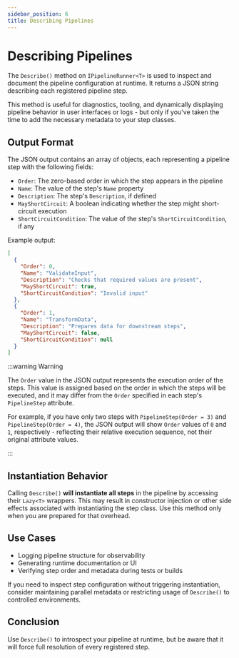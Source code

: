 ```yaml
---
sidebar_position: 6
title: Describing Pipelines
---
```


# Describing Pipelines

The `Describe()` method on `IPipelineRunner<T>` is used to inspect and document the pipeline configuration at runtime. It returns a JSON string describing each registered pipeline step.

This method is useful for diagnostics, tooling, and dynamically displaying pipeline behavior in user interfaces or logs - but only if you've taken the time to add the necessary metadata to your step classes.

## Output Format

The JSON output contains an array of objects, each representing a pipeline step with the following fields:

* `Order`: The zero-based order in which the step appears in the pipeline
* `Name`: The value of the step's `Name` property
* `Description`: The step's `Description`, if defined
* `MayShortCircuit`: A boolean indicating whether the step might short-circuit execution
* `ShortCircuitCondition`: The value of the step's `ShortCircuitCondition`, if any

Example output:

```json
[
  {
    "Order": 0,
    "Name": "ValidateInput",
    "Description": "Checks that required values are present",
    "MayShortCircuit": true,
    "ShortCircuitCondition": "Invalid input"
  },
  {
    "Order": 1,
    "Name": "TransformData",
    "Description": "Prepares data for downstream steps",
    "MayShortCircuit": false,
    "ShortCircuitCondition": null
  }
]
```

:::warning Warning

The `Order` value in the JSON output represents the execution order of the steps. This value is assigned based on the order in which the steps will be executed, and it may differ from the `Order` specified in each step's `PipelineStep` attribute.

For example, if you have only two steps with `PipelineStep(Order = 3)` and `PipelineStep(Order = 4)`, the JSON output will show `Order` values of `0` and `1`, respectively - reflecting their relative execution sequence, not their original attribute values.

:::

## Instantiation Behavior

Calling `Describe()` **will instantiate all steps** in the pipeline by accessing their `Lazy<T>` wrappers. This may result in constructor injection or other side effects associated with instantiating the step class. Use this method only when you are prepared for that overhead.

## Use Cases

* Logging pipeline structure for observability
* Generating runtime documentation or UI
* Verifying step order and metadata during tests or builds

If you need to inspect step configuration without triggering instantiation, consider maintaining parallel metadata or restricting usage of `Describe()` to controlled environments.

## Conclusion

Use `Describe()` to introspect your pipeline at runtime, but be aware that it will force full resolution of every registered step.
